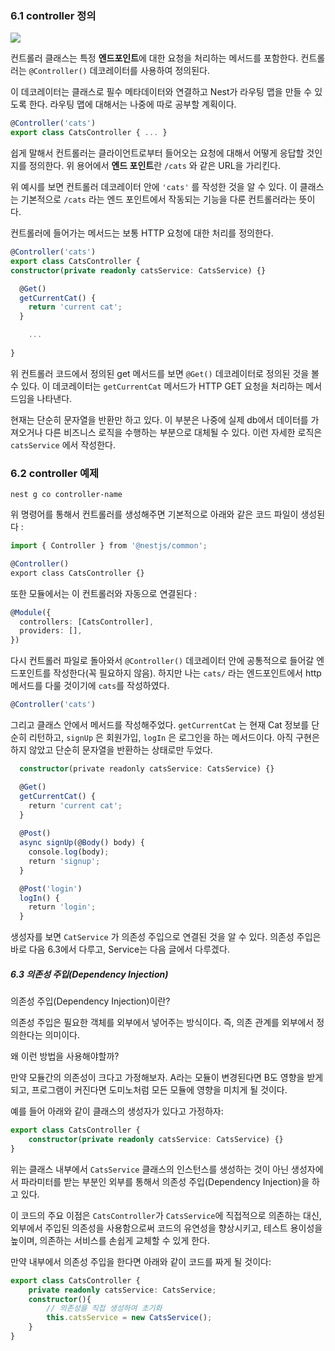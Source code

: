 ### 6.1 controller 정의

![](https://docs.nestjs.com/assets/Controllers_1.png)

컨트롤러 클래스는 특정 **엔드포인트**에 대한 요청을 처리하는 메서드를 포함한다. 컨트롤러는 `@Controller()` 데코레이터를 사용하여 정의된다.  

이 데코레이터는 클래스로 필수 메타데이터와 연결하고 Nest가 라우팅 맵을 만들 수 있도록 한다. 라우팅 맵에 대해서는 나중에 따로 공부할 계획이다.

``` ts
@Controller('cats')
export class CatsController { ... }
```

쉽게 말해서 컨트롤러는 클라이언트로부터 들어오는 요청에 대해서 어떻게 응답할 것인지를 정의한다. 위 용어에서 **엔드 포인트**란 `/cats` 와 같은 URL을 가리킨다.

위 예시를 보면 컨트롤러 데코레이터 안에 `'cats'` 를 작성한 것을 알 수 있다. 이 클래스는 기본적으로 `/cats` 라는 엔드 포인트에서 작동되는 기능을 다룬 컨트롤러라는 뜻이다.

컨트롤러에 들어가는 메서드는 보통 HTTP 요청에 대한 처리를 정의한다.

``` ts
@Controller('cats')
export class CatsController {
constructor(private readonly catsService: CatsService) {}

  @Get()
  getCurrentCat() {
    return 'current cat';
  }

	...
	
}
```

위 컨트롤러 코드에서 정의된 get 메서드를 보면 `@Get()` 데코레이터로 정의된 것을 볼 수 있다. 이 데코레이터는 `getCurrentCat` 메서드가 HTTP GET 요청을 처리하는 메서드임을 나타낸다. 

현재는 단순히 문자열을 반환만 하고 있다. 이 부분은 나중에 실제 db에서 데이터를 가져오거나 다른 비즈니스 로직을 수행하는 부분으로 대체될 수 있다. 이런 자세한 로직은 `catsService` 에서 작성한다.

### 6.2 controller 예제

```
nest g co controller-name
```

위 명령어를 통해서 컨트롤러를 생성해주면 기본적으로 아래와 같은 코드 파일이 생성된다 :

``` ts
import { Controller } from '@nestjs/common';

@Controller()
export class CatsController {}
```

또한 모듈에서는 이 컨트롤러와 자동으로 연결된다 :

``` ts
@Module({
  controllers: [CatsController],
  providers: [],
})
```

다시 컨트롤러 파일로 돌아와서 `@Controller()` 데코레이터 안에 공통적으로 들어갈 엔드포인트를 작성한다(꼭 필요하지 않음). 하지만 나는 `cats/` 라는 엔드포인트에서 http 메서드를 다룰 것이기에 `cats`를 작성하였다.

``` ts
@Controller('cats')
```

그리고 클래스 안에서 메서드를 작성해주었다. `getCurrentCat` 는 현재 Cat 정보를 단순히 리턴하고, `signUp` 은 회원가입, `logIn` 은 로그인을 하는 메서드이다. 아직 구현은 하지 않았고 단순히 문자열을 반환하는 상태로만 두었다.

``` ts
  constructor(private readonly catsService: CatsService) {}

  @Get()
  getCurrentCat() {
    return 'current cat';
  }
  
  @Post()
  async signUp(@Body() body) {
    console.log(body);
    return 'signup';
  }

  @Post('login')
  logIn() {
    return 'login';
  }
```

생성자를 보면 `CatService` 가 의존성 주입으로 연결된 것을 알 수 있다. 의존성 주입은 바로 다음 6.3에서 다루고, Service는 다음 글에서 다루겠다.

##### 6.3 의존성 주입(Dependency Injection)

의존성 주입(Dependency Injection)이란?
 
의존성 주입은 필요한 객체를 외부에서 넣어주는 방식이다. 즉, 의존 관계를 외부에서 정의한다는 의미이다. 
 
왜 이런 방법을 사용해야할까?
 
만약 모듈간의 의존성이 크다고 가정해보자. A라는 모듈이 변경된다면 B도 영향을 받게되고, 프로그램이 커진다면 도미노처럼 모든 모듈에 영향을 미치게 될 것이다.

예를 들어 아래와 같이 클래스의 생성자가 있다고 가정하자:
``` ts
export class CatsController {
	constructor(private readonly catsService: CatsService) {}
}
```

위는 클래스 내부에서 `CatsService` 클래스의 인스턴스를 생성하는 것이 아닌 생성자에서 파라미터를 받는 부분인 외부를 통해서 의존성 주입(Dependency Injection)을 하고 있다.

이 코드의 주요 이점은 `CatsController`가 `CatsService`에 직접적으로 의존하는 대신, 외부에서 주입된 의존성을 사용함으로써 코드의 유연성을 향상시키고, 테스트 용이성을 높이며, 의존하는 서비스를 손쉽게 교체할 수 있게 한다.

만약 내부에서 의존성 주입을 한다면 아래와 같이 코드를 짜게 될 것이다:
``` ts
export class CatsController { 
	private readonly catsService: CatsService; 
	constructor(){ 
		// 의존성을 직접 생성하여 초기화
		this.catsService = new CatsService();
	}
}
```